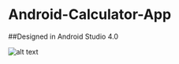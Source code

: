 # Android-Calculator-App

##Designed in Android Studio 4.0

![alt text](https://github.com/AkashMole/Android-Calculator-App/master/ReadmeAssets/ScreenShot.png?raw=true)